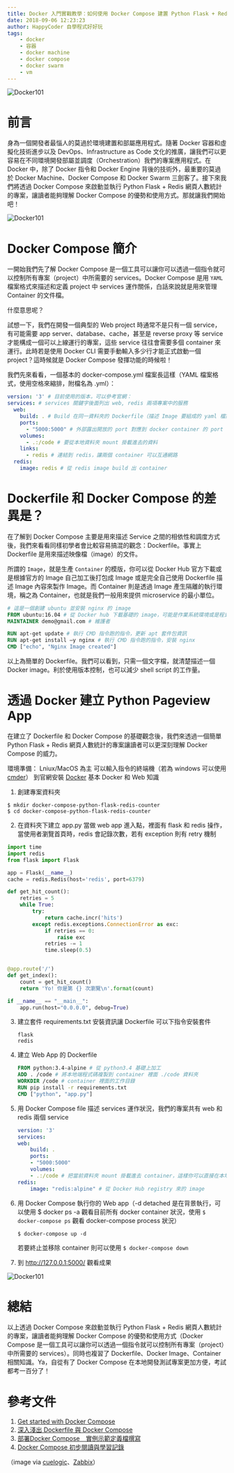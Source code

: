 ```yaml
---
title: Docker 入門實戰教學：如何使用 Docker Compose 建置 Python Flask + Redis 記數器
date: 2018-09-06 12:23:23
author: HappyCoder 自學程式好好玩
tags: 
    - docker
    - 容器
    - docker machine
    - docker compose
    - docker swarm
    - vm
---
```


![Docker101](/images/docker101/docker-compose-logo.png)

# 前言
身為一個開發者最惱人的莫過於環境建置和部屬應用程式。隨著 Docker 容器和虛擬化技術進步以及 DevOps、Infrastructure as Code 文化的推廣，讓我們可以更容易在不同環境開發部屬並調度（Orchestration）我們的專案應用程式。在 Docker 中，除了 Docker 指令和 Docker Engine 背後的技術外，最重要的莫過於 Docker Machine、Docker Compose 和 Docker Swarm 三劍客了。接下來我們將透過 Docker Compose 來啟動並執行 Python Flask + Redis 網頁人數統計的專案，讓讀者能夠理解 Docker Compose 的優勢和使用方式。那就讓我們開始吧！

![Docker101](/images/docker101/docker-compose-services.png)

# Docker Compose 簡介
一開始我們先了解 Docker Compose 是一個工具可以讓你可以透過一個指令就可以控制所有專案（project）中所需要的 services。Docker Compose 是用 `YAML` 檔案格式來描述和定義 project 中 services 運作關係，白話來說就是用來管理 Container 的文件檔。

什麼意思呢？

試想一下，我們在開發一個典型的 Web project 時通常不是只有一個 service，有可能需要 app server、database、cache，甚至是 reverse proxy 等 service 才能構成一個可以上線運行的專案，這些 service 往往會需要多個 container 來運行。此時若是使用 Docker CLI 需要手動輸入多少行才能正式啟動一個 project？這時候就是 Docker Compose 發揮功能的時候啦！

我們先來看看，一個基本的 docker-compose.yml 檔案長這樣（YAML 檔案格式，使用空格來縮排，附檔名為 .yml）：

```yaml
version: '3' # 目前使用的版本，可以參考官網：
services: # services 關鍵字後面列出 web, redis 兩項專案中的服務
  web:
    build: . # Build 在同一資料夾的 Dockerfile（描述 Image 要組成的 yaml 檔案）成 container
    ports:
      - "5000:5000" # 外部露出開放的 port 對應到 docker container 的 port
    volumes:
      - .:/code # 要從本地資料夾 mount 掛載進去的資料
    links:
      - redis # 連結到 redis，讓兩個 container 可以互通網路
  redis:
    image: redis # 從 redis image build 出 container
```

# Dockerfile 和 Docker Compose 的差異是？
在了解到 Docker Compose 主要是用來描述 Service 之間的相依性和調度方式後，我們來看看同樣初學者會比較容易搞混的觀念：Dockerfile。事實上 Dockerfile 是用來描述映像檔（image）的文件。

所謂的 `Image`，就是生產 `Container` 的模版，你可以從 Docker Hub 官方下載或是根據官方的 Image 自己加工後打包成 Image 或是完全自己使用 Dockerfile 描述 Image 內容來製作 Image。而 Container 則是透過 Image 產生隔離的執行環境，稱之為 Container，也就是我們一般用來提供 microservice 的最小單位。

```dockerfile
# 這是一個創建 ubuntu 並安裝 nginx 的 image
FROM ubuntu:16.04 # 從 Docker hub 下載基礎的 image，可能是作業系統環境或是程式語言環境，這邊是 ubuntu 16.04
MAINTAINER demo@gmail.com # 維護者

RUN apt-get update # 執行 CMD 指令跑的指令，更新 apt 套件包資訊
RUN apt-get install –y nginx # 執行 CMD 指令跑的指令，安裝 nginx
CMD ["echo", "Nginx Image created"] 
```

以上為簡單的 Dockerfile。我們可以看到，只需一個文字檔，就清楚描述一個 Docker image。利於使用版本控制，也可以減少 shell script 的工作量。

# 透過 Docker 建立 Python Pageview App
在建立了 Dockerfile 和 Docker Compose 的基礎觀念後，我們來透過一個簡單 Python Flask + Redis 網頁人數統計的專案讓讀者可以更深刻理解 Docker Compose 的威力。

環境準備：
Lniux/MacOS 為主
可以輸入指令的終端機（若為 windows 可以使用 [cmder](http://cmder.net/)）
到官網安裝 [Docker](https://docs.docker.com/install/)
基本 Docker 和 Web 知識

1. 創建專案資料夾
```shell
$ mkdir docker-compose-python-flask-redis-counter
$ cd docker-compose-python-flask-redis-counter
```

2. 在資料夾下建立 app.py 當做 web app 進入點，裡面有 flask 和 redis 操作，當使用者瀏覽首頁時，redis 會記錄次數，若有 exception 則有 retry 機制
```py
import time
import redis
from flask import Flask

app = Flask(__name__)
cache = redis.Redis(host='redis', port=6379)

def get_hit_count():
    retries = 5
    while True:
        try:
            return cache.incr('hits')
        except redis.exceptions.ConnectionError as exc:
            if retries == 0:
                raise exc
            retries -= 1
            time.sleep(0.5)


@app.route('/')
def get_index():
    count = get_hit_count()
    return 'Yo! 你是第 {} 次瀏覽\n'.format(count)

if __name__ == "__main__":
    app.run(host="0.0.0.0", debug=True)
```


3. 建立套件 requirements.txt 安裝資訊讓 Dockerfile 可以下指令安裝套件

    ```
    flask
    redis
    ```

4. 建立 Web App 的 Dockerfile

    ```dockerfile
    FROM python:3.4-alpine # 從 python3.4 基礎上加工
    ADD . /code # 將本地端程式碼複製到 container 裡面 ./code 資料夾
    WORKDIR /code # container 裡面的工作目錄
    RUN pip install -r requirements.txt
    CMD ["python", "app.py"]
    ```

5. 用 Docker Compose file 描述 services 運作狀況，我們的專案共有 web 和 redis 兩個 service

    ```yaml
    version: '3'
    services:
    web:
        build: .
        ports:
        - "5000:5000"
        volumes:
        - .:/code # 把當前資料夾 mount 掛載進去 container，這樣你可以直接在本地端專案資料夾改動檔案，container 裡面的檔案也會更動也不用重新 build image！
    redis:
        image: "redis:alpine" # 從 Docker Hub registry 來的 image
    ```

6. 用 Docker Compose 執行你的 Web app（-d detached 是在背景執行，可以使用 $ docker ps -a 觀看目前所有 docker container 狀況，使用 `$ docker-compose ps` 觀看 docker-compose process 狀況）

    ```shell
    $ docker-compose up -d
    ```

    若要終止並移除 container 則可以使用 `$ docker-compose down`

7. 到 http://127.0.0.1:5000/ 觀看成果

![Docker101](/images/docker101/docker-compose-flask-redis-demo.png)

# 總結
以上透過 Docker Compose 來啟動並執行 Python Flask + Redis 網頁人數統計的專案，讓讀者能夠理解 Docker Compose 的優勢和使用方式（Docker Compose 是一個工具可以讓你可以透過一個指令就可以控制所有專案（project）中所需要的 services）。同時也複習了 Dockerfile、Docker Image、Container 相關知識。Ya，自從有了 Docker Compose 在本地開發測試專案更加方便，考試都考一百分了！

# 參考文件
1. [Get started with Docker Compose](https://docs.docker.com/compose/gettingstarted/#step-8-experiment-with-some-other-commands)
2. [深入淺出 Dockerfile 與 Docker Compose](https://oomusou.io/docker/dockerfile-dockercompose/)
3. [部署Docker Compose　實例示範定義檔撰寫](http://www.netadmin.com.tw/article_content.aspx?sn=1712060002)
4. [Docker Compose 初步閱讀與學習記錄](http://blog.maxkit.com.tw/2017/03/docker-compose.html)

（image via [cuelogic](https://medium.com/skillshare-team/from-docker-compose-to-minikube-d94cbe97acda)、[Zabbix](https://share.zabbix.com/virtualization/docker/docker-compose-yml-v2-format-for-zabbix-3-0)）
